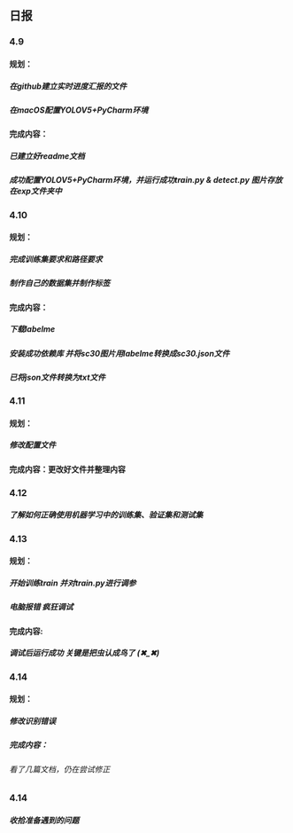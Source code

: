 ## 日报

### 4.9
#### 规划：
##### 在github建立实时进度汇报的文件
##### 在macOS配置YOLOV5+PyCharm环境
#### 完成内容：
##### 已建立好readme文档
##### 成功配置YOLOV5+PyCharm环境，并运行成功train.py & detect.py 图片存放在exp文件夹中
### 4.10
#### 规划：
##### 完成训练集要求和路径要求
##### 制作自己的数据集并制作标签
#### 完成内容：
##### 下载labelme
##### 安装成功依赖库 并将sc30图片用labelme转换成sc30.json文件
##### 已将json文件转换为txt文件
### 4.11
#### 规划：
##### 修改配置文件
#### 完成内容：更改好文件并整理内容
### 4.12
##### 了解如何正确使用机器学习中的训练集、验证集和测试集
### 4.13
#### 规划：
##### 开始训练train 并对train.py进行调参
##### 电脑报错 疯狂调试
#### 完成内容:
##### 调试后运行成功 关键是把虫认成鸟了 (✖_✖)
### 4.14
#### 规划：
##### 修改识别错误
##### 完成内容：
###### 看了几篇文档，仍在尝试修正
### 4.14
##### 收拾准备遇到的问题
